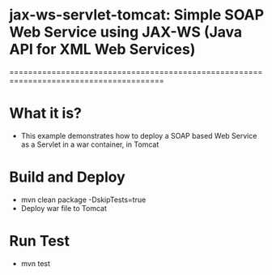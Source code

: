 # jax-ws-servlet-tomcat: Simple SOAP Web Service using JAX-WS (Java API for XML Web Services)
=======================================================================================

# What it is?
* This example demonstrates how to deploy a SOAP based Web Service as a Servlet in a war container, in Tomcat

# Build and Deploy
* mvn clean package -DskipTests=true
* Deploy war file to Tomcat

# Run Test 
* mvn test
